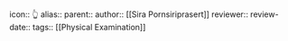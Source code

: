 icon:: 👆
alias::
parent::
author:: [[Sira Pornsiriprasert]] 
reviewer::
review-date::
tags:: [[Physical Examination]]
